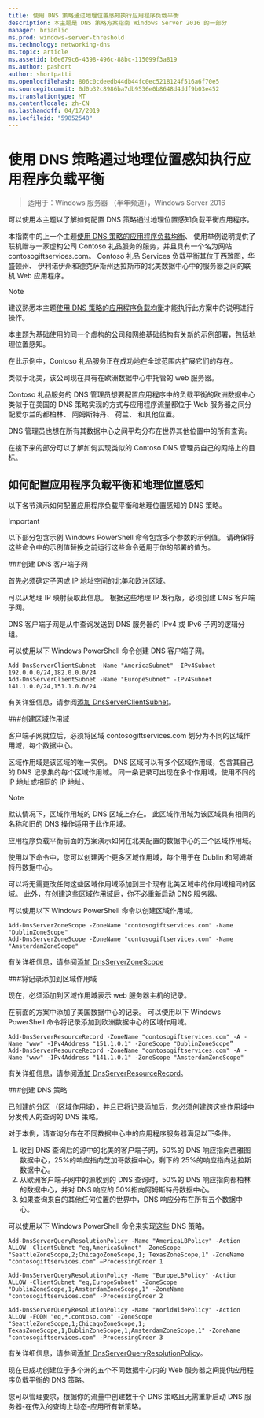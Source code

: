 ```yaml
---
title: 使用 DNS 策略通过地理位置感知执行应用程序负载平衡
description: 本主题是 DNS 策略方案指南 Windows Server 2016 的一部分
manager: brianlic
ms.prod: windows-server-threshold
ms.technology: networking-dns
ms.topic: article
ms.assetid: b6e679c6-4398-496c-88bc-115099f3a819
ms.author: pashort
author: shortpatti
ms.openlocfilehash: 806c0cdeedb44db44fc0ec5218124f516a6f70e5
ms.sourcegitcommit: 0d0b32c8986ba7db9536e0b8648d4ddf9b03e452
ms.translationtype: MT
ms.contentlocale: zh-CN
ms.lasthandoff: 04/17/2019
ms.locfileid: "59852548"
---
```

# <a name="use-dns-policy-for-application-load-balancing-with-geo-location-awareness"></a>使用 DNS 策略通过地理位置感知执行应用程序负载平衡

>适用于：Windows 服务器 （半年频道），Windows Server 2016

可以使用本主题以了解如何配置 DNS 策略通过地理位置感知负载平衡应用程序。

本指南中的上一个主题[使用 DNS 策略的应用程序负载均衡](https://technet.microsoft.com/windows-server-docs/networking/dns/deploy/app-lb)、 使用举例说明提供了联机赠与一家虚构公司 Contoso 礼品服务的服务，并且具有一个名为网站contosogiftservices.com。 Contoso 礼品 Services 负载平衡其位于西雅图，华盛顿州、 伊利诺伊州和德克萨斯州达拉斯市的北美数据中心中的服务器之间的联机 Web 应用程序。

>[!NOTE]
>建议熟悉本主题[使用 DNS 策略的应用程序负载均衡](https://technet.microsoft.com/windows-server-docs/networking/dns/deploy/app-lb)才能执行此方案中的说明进行操作。

本主题为基础使用的同一个虚构的公司和网络基础结构有关新的示例部署，包括地理位置感知。

在此示例中，Contoso 礼品服务正在成功地在全球范围内扩展它们的存在。

类似于北美，该公司现在具有在欧洲数据中心中托管的 web 服务器。

Contoso 礼品服务的 DNS 管理员想要配置应用程序中的负载平衡的欧洲数据中心类似于在美国的 DNS 策略实现的方式与应用程序流量都位于 Web 服务器之间分配爱尔兰的都柏林、 阿姆斯特丹、 荷兰、 和其他位置。

DNS 管理员也想在所有其数据中心之间平均分布在世界其他位置中的所有查询。

在接下来的部分可以了解如何实现类似的 Contoso DNS 管理员自己的网络上的目标。

## <a name="how-to-configure-application-load-balancing-with-geo-location-awareness"></a>如何配置应用程序负载平衡和地理位置感知

以下各节演示如何配置应用程序负载平衡和地理位置感知的 DNS 策略。

>[!IMPORTANT]
>以下部分包含示例 Windows PowerShell 命令包含多个参数的示例值。 请确保将这些命令中的示例值替换之前运行这些命令适用于你的部署的值为。

###<a name="bkmk_clientsubnets"></a>创建 DNS 客户端子网

首先必须确定子网或 IP 地址空间的北美和欧洲区域。

可以从地理 IP 映射获取此信息。 根据这些地理 IP 发行版，必须创建 DNS 客户端子网。

DNS 客户端子网是从中查询发送到 DNS 服务器的 IPv4 或 IPv6 子网的逻辑分组。

可以使用以下 Windows PowerShell 命令创建 DNS 客户端子网。 

    
    Add-DnsServerClientSubnet -Name "AmericaSubnet" -IPv4Subnet 192.0.0.0/24,182.0.0.0/24
    Add-DnsServerClientSubnet -Name "EuropeSubnet" -IPv4Subnet 141.1.0.0/24,151.1.0.0/24
    
有关详细信息，请参阅[添加 DnsServerClientSubnet](https://docs.microsoft.com/powershell/module/dnsserver/add-dnsserverclientsubnet?view=win10-ps)。

###<a name="bkmk_zscopes2"></a>创建区域作用域

客户端子网就位后，必须将区域 contosogiftservices.com 划分为不同的区域作用域，每个数据中心。

区域作用域是该区域的唯一实例。 DNS 区域可以有多个区域作用域，包含其自己的 DNS 记录集的每个区域作用域。 同一条记录可出现在多个作用域，使用不同的 IP 地址或相同的 IP 地址。

>[!NOTE]
>默认情况下，区域作用域的 DNS 区域上存在。 此区域作用域为该区域具有相同的名称和旧的 DNS 操作适用于此作用域。

应用程序负载平衡前面的方案演示如何在北美配置的数据中心的三个区域作用域。

使用以下命令中，您可以创建两个更多区域作用域，每个用于在 Dublin 和阿姆斯特丹数据中心。 

可以将无需更改任何这些区域作用域添加到三个现有北美区域中的作用域相同的区域。 此外，在创建这些区域作用域后，你不必重新启动 DNS 服务器。

可以使用以下 Windows PowerShell 命令以创建区域作用域。

    
    Add-DnsServerZoneScope -ZoneName "contosogiftservices.com" -Name "DublinZoneScope"
    Add-DnsServerZoneScope -ZoneName "contosogiftservices.com" -Name "AmsterdamZoneScope"
    

有关详细信息，请参阅[添加 DnsServerZoneScope](https://docs.microsoft.com/powershell/module/dnsserver/add-dnsserverzonescope?view=win10-ps)

###<a name="bkmk_records2"></a>将记录添加到区域作用域

现在，必须添加到区域作用域表示 web 服务器主机的记录。

在前面的方案中添加了美国数据中心的记录。 可以使用以下 Windows PowerShell 命令将记录添加到欧洲数据中心的区域作用域。
 
    
    Add-DnsServerResourceRecord -ZoneName "contosogiftservices.com" -A -Name "www" -IPv4Address "151.1.0.1" -ZoneScope "DublinZoneScope”
    Add-DnsServerResourceRecord -ZoneName "contosogiftservices.com" -A -Name "www" -IPv4Address "141.1.0.1" -ZoneScope "AmsterdamZoneScope"
    

有关详细信息，请参阅[添加 DnsServerResourceRecord](https://docs.microsoft.com/powershell/module/dnsserver/add-dnsserverresourcerecord?view=win10-ps)。

###<a name="bkmk_policies2"></a>创建 DNS 策略

已创建的分区 （区域作用域），并且已将记录添加后，您必须创建跨这些作用域中分发传入的查询的 DNS 策略。

对于本例，请查询分布在不同数据中心中的应用程序服务器满足以下条件。

1. 收到 DNS 查询后的源中的北美的客户端子网，50%的 DNS 响应指向西雅图数据中心，25%的响应指向芝加哥数据中心，剩下的 25%的响应指向达拉斯数据中心。
2. 从欧洲客户端子网中的源收到的 DNS 查询时，50%的 DNS 响应指向都柏林的数据中心，并对 DNS 响应的 50%指向阿姆斯特丹数据中心。
3. 如果查询来自的其他任何位置的世界中，DNS 响应分布在所有五个数据中心。

可以使用以下 Windows PowerShell 命令来实现这些 DNS 策略。

    
    Add-DnsServerQueryResolutionPolicy -Name "AmericaLBPolicy" -Action ALLOW -ClientSubnet "eq,AmericaSubnet" -ZoneScope "SeattleZoneScope,2;ChicagoZoneScope,1; TexasZoneScope,1" -ZoneName "contosogiftservices.com" –ProcessingOrder 1
    
    Add-DnsServerQueryResolutionPolicy -Name "EuropeLBPolicy" -Action ALLOW -ClientSubnet "eq,EuropeSubnet" -ZoneScope "DublinZoneScope,1;AmsterdamZoneScope,1" -ZoneName "contosogiftservices.com" -ProcessingOrder 2
    
    Add-DnsServerQueryResolutionPolicy -Name "WorldWidePolicy" -Action ALLOW -FQDN "eq,*.contoso.com" -ZoneScope "SeattleZoneScope,1;ChicagoZoneScope,1; TexasZoneScope,1;DublinZoneScope,1;AmsterdamZoneScope,1" -ZoneName "contosogiftservices.com" -ProcessingOrder 3
    
    

有关详细信息，请参阅[添加 DnsServerQueryResolutionPolicy](https://docs.microsoft.com/powershell/module/dnsserver/add-dnsserverqueryresolutionpolicy?view=win10-ps)。

现在已成功创建位于多个洲的五个不同数据中心内的 Web 服务器之间提供应用程序负载平衡的 DNS 策略。

您可以管理要求，根据你的流量中创建数千个 DNS 策略且无需重新启动 DNS 服务器-在传入的查询上动态-应用所有新策略。
